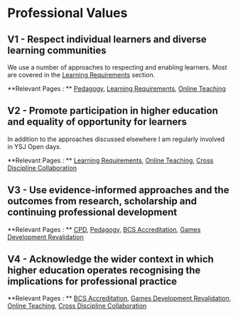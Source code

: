 # Professional Values

## V1 - Respect individual learners and diverse learning communities

We use a number of approaches to respecting and enabling learners. Most are covered in the [Learning Requirements](../CaseStudies/learningrequirements.md) section.

**Relevant Pages : ** [Pedagogy](../CaseStudies/pedagogy.md), [Learning Requirements](../CaseStudies/learningrequirements.md), [Online Teaching](../CaseStudies/OnlineTeaching.md)  

## V2 - Promote participation in higher education and equality of opportunity for learners

In addition to the approaches discussed elsewhere I am regularly involved in YSJ Open days.  

**Relevant Pages : ** [Learning Requirements](../CaseStudies/learningrequirements.md), [Online Teaching](../CaseStudies/OnlineTeaching.md), [Cross Discipline Collaboration](../CaseStudies/CrossDisciplineCollaboration.md)  

## V3 - Use evidence-informed approaches and the outcomes from research, scholarship and continuing professional development

**Relevant Pages : ** [CPD](../CaseStudies/cpd.md), [Pedagogy](../CaseStudies/pedagogy.md), [BCS Accreditation](../CaseStudies/BCSAccreditation.md), [Games Development Revalidation](../CaseStudies/GamesDevRevalidation.md)  

## V4 - Acknowledge the wider context in which higher education operates recognising the implications for professional practice

**Relevant Pages : ** [BCS Accreditation](../CaseStudies/BCSAccreditation.md), [Games Development Revalidation](../CaseStudies/GamesDevRevalidation.md), [Online Teaching](../CaseStudies/OnlineTeaching.md), [Cross Discipline Collaboration](../CaseStudies/CrossDisciplineCollaboration.md)  